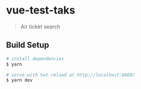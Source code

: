 # vue-test-taks

>    Air ticket search

## Build Setup

``` bash
# install dependencies
$ yarn

# serve with hot reload at http://localhost:8080/
$ yarn dev

```

